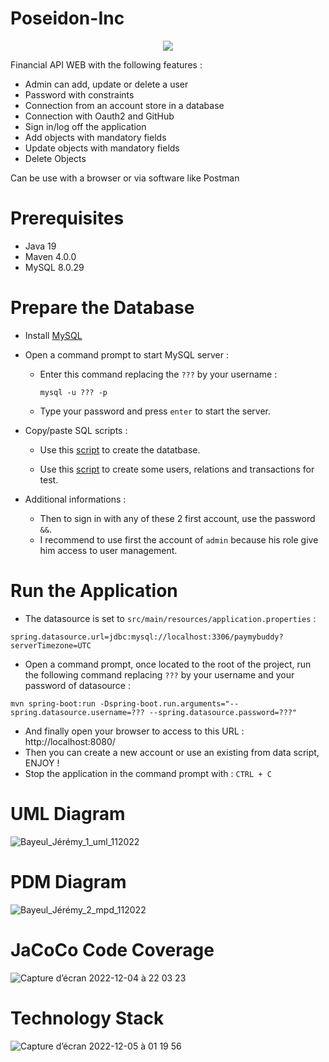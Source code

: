 # Poseidon-Inc

<p align="center">
  <img src=https://user-images.githubusercontent.com/95872501/208905875-1a8da33a-dc57-4ddc-9342-e7e6ab9bbb8d.png>
</p>



Financial API WEB with the following features :
- Admin can add, update or delete a user
- Password with constraints
- Connection from an account store in a database
- Connection with Oauth2 and GitHub
- Sign in/log off the application
- Add objects with mandatory fields
- Update objects with mandatory fields
- Delete Objects

Can be use with a browser or via software like Postman


# Prerequisites
- Java 19
- Maven 4.0.0
- MySQL 8.0.29

# Prepare the Database

- Install [MySQL](https://dev.mysql.com/downloads/mysql/)

- Open a command prompt to start MySQL server :
  - Enter this command replacing the `???` by your username : 
    ```
    mysql -u ??? -p
    ```
  - Type your password and press `enter` to start the server.
  
- Copy/paste SQL scripts :

  - Use this [script](https://github.com/HashTucE/PayMyBuddy/blob/main/src/main/resources/database/Schema.sql) to create the datatbase.

  - Use this [script](https://github.com/HashTucE/PayMyBuddy/blob/main/src/main/resources/database/Data.sql) to create some users, relations and transactions for test.

- Additional informations :
  - Then to sign in with any of these 2 first account, use the password `&&`.
  - I recommend to use first the account of `admin` because his role give him access to user management.

# Run the Application

- The datasource is set to `src/main/resources/application.properties` : 
```
spring.datasource.url=jdbc:mysql://localhost:3306/paymybuddy?serverTimezone=UTC
```

- Open a command prompt, once located to the root of the project, run the following command replacing `???` by your username and your password of datasource : 
```
mvn spring-boot:run -Dspring-boot.run.arguments="--spring.datasource.username=??? --spring.datasource.password=???"
```
- And finally open your browser to access to this URL : http://localhost:8080/
- Then you can create a new account or use an existing from data script, ENJOY !
- Stop the application in the command prompt with : `CTRL + C`

# UML Diagram
![Bayeul_Jérémy_1_uml_112022](https://user-images.githubusercontent.com/95872501/205518856-93160098-b087-46ea-92e5-0cf84c86704a.png)

# PDM Diagram
![Bayeul_Jérémy_2_mpd_112022](https://user-images.githubusercontent.com/95872501/205518862-2a903df8-d391-41a0-80ef-f213cdd26a70.png)

# JaCoCo Code Coverage
![Capture d’écran 2022-12-04 à 22 03 23](https://user-images.githubusercontent.com/95872501/205518878-9e83a3ed-3eb0-497f-84fb-25448d5f70a5.png)

# Technology Stack
![Capture d’écran 2022-12-05 à 01 19 56](https://user-images.githubusercontent.com/95872501/205524881-6a809029-414e-4a1f-b339-15154421f01a.png)



